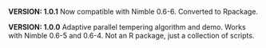 **VERSION: 1.0.1**
Now compatible with Nimble 0.6-6.
Converted to Rpackage.

**VERSION: 1.0.0**
Adaptive parallel tempering algorithm and demo.
Works with Nimble 0.6-5 and 0.6-4.
Not an R package, just a collection of scripts.

